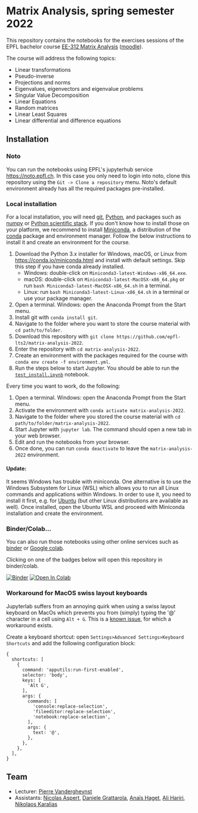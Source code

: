 # Matrix Analysis, spring semester 2022

This repository contains the notebooks for the exercises sessions of the EPFL bachelor course [EE-312 Matrix Analysis](https://edu.epfl.ch/studyplan/en/bachelor/electrical-and-electronics-engineering/coursebook/matrix-analysis-EE-312) ([moodle](https://moodle.epfl.ch/course/view.php?id=16942)).

The course will address the following topics:
- Linear transformations
- Pseudo-inverse
- Projections and norms
- Eigenvalues, eigenvectors and eigenvalue problems
- Singular Value Decomposition
- Linear Equations
- Random matrices
- Linear Least Squares
- Linear differential and difference equations


## Installation

### Noto
You can run the notebooks using EPFL's jupyterhub service <https://noto.epfl.ch>. In this case you only need to login into noto, clone this repository using the `Git -> Clone a repository` menu. Noto's default environment already has all the required packages pre-installed.

### Local installation
For a local installation, you will need [git], [Python], and packages such as [numpy](https://numpy.org) or [Python scientific stack][scipy].
If you don't know how to install those on your platform, we recommend to install [Miniconda], a distribution of the [conda] package and environment manager.
Follow the below instructions to install it and create an environment for the course.

1. Download the Python 3.x installer for Windows, macOS, or Linux from <https://conda.io/miniconda.html> and install with default settings.
   Skip this step if you have conda already installed.
   * Windows: double-click on `Miniconda3-latest-Windows-x86_64.exe`.
   * macOS: double-click on `Miniconda3-latest-MacOSX-x86_64.pkg` or run `bash Miniconda3-latest-MacOSX-x86_64.sh` in a terminal.
   * Linux: run `bash Miniconda3-latest-Linux-x86_64.sh` in a terminal or use your package manager.
1. Open a terminal.
   Windows: open the Anaconda Prompt from the Start menu.
1. Install git with `conda install git`.
1. Navigate to the folder where you want to store the course material with `cd path/to/folder`.
1. Download this repository with `git clone https://github.com/epfl-lts2/matrix-analysis-2022`.
1. Enter the repository with `cd matrix-analysis-2022`.
1. Create an environment with the packages required for the course with `conda env create -f environment.yml`.
1. Run the steps below to start Jupyter. You should be able to run the [`test_install.ipynb`][test_install] notebook.

Every time you want to work, do the following:

1. Open a terminal. Windows: open the Anaconda Prompt from the Start menu.
1. Activate the environment with `conda activate matrix-analysis-2022`.
1. Navigate to the folder where you stored the course material with `cd path/to/folder/matrix-analysis-2022`.
1. Start Jupyter with `jupyter lab`. The command should open a new tab in your web browser.
1. Edit and run the notebooks from your browser.
1. Once done, you can run `conda deactivate` to leave the `matrix-analysis-2022` environment.

#### Update: 
It seems Windows has trouble with miniconda. One alternative is to use the Windows Subsystem for Linux (WSL) which allows you to run all Linux commands and applications within Windows. In order to use it, you need to install it first, e.g. for [Ubuntu](https://ubuntu.com/wsl) (but other Linux distributions are available as well). Once installed, open the Ubuntu WSL and proceed with Miniconda installation and create the environment.


[git]: https://git-scm.com
[python]: https://www.python.org
[scipy]: https://www.scipy.org
[anaconda]: https://www.anaconda.com/download
[miniconda]: https://conda.io/miniconda.html
[conda]: https://conda.io
[conda-forge]: https://conda-forge.org
[test_install]: https://nbviewer.org/github/epfl-lts2/matrix-analysis-2022/blob/master/test_install.ipynb

### Binder/Colab...
You can also run those notebooks using other online services such as [binder](https://mybinder.org) or [Google colab](https://colab.research.google.com/).

Clicking on one of the badges below will open this repository in binder/colab.

[![Binder](https://mybinder.org/badge_logo.svg)](https://mybinder.org/v2/gh/epfl-lts2/matrix-analysis-2022/HEAD)
[![Open In Colab](https://colab.research.google.com/assets/colab-badge.svg)](https://colab.research.google.com/github/epfl-lts2/matrix-analysis-2022/)

### Workaround for MacOS swiss layout keyboards
Jupyterlab suffers from an annoying quirk when using a swiss layout keyboard on MacOs which prevents you from (simply) typing the '@' character in a cell using `Alt + G`. This is a [known issue](https://github.com/jupyterlab/jupyterlab/issues/7704), for which a workaround exists.

Create a keyboard shortcut: open `Settings>Advanced Settings>Keyboard Shortcuts` and add the following configuration block:
```
{
  shortcuts: [
    {
      command: 'apputils:run-first-enabled',
      selector: 'body',
      keys: [
        'Alt G',
      ],
      args: {
        commands: [
          'console:replace-selection',
          'fileeditor:replace-selection',
          'notebook:replace-selection',
        ],
        args: {
          text: '@',
        },
      },
    },
  ],
}
``` 

## Team

* Lecturer:
[Pierre Vandergheynst](https://people.epfl.ch/pierre.vandergheynst)
* Assistants:
[Nicolas Aspert](https://people.epfl.ch/nicolas.aspert),
[Daniele Grattarola](https://people.epfl.ch/daniele.grattarola),
[Anaïs Haget](https://people.epfl.ch/anais.haget),
[Ali Hariri](https://people.epfl.ch/ali.hariri),
[Nikolaos Karalias](https://people.epfl.ch/nikolaos.karalias)


